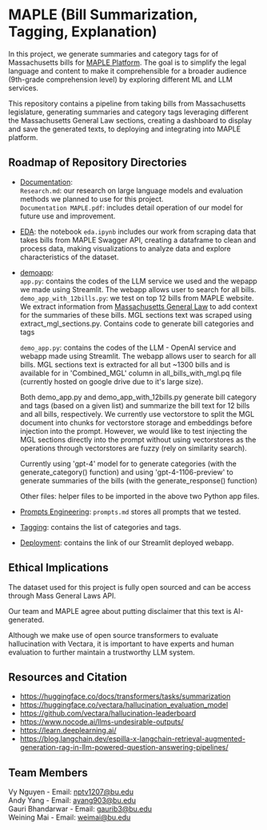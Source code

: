 # MAPLE (Bill Summarization, Tagging, Explanation)  
In this project, we generate summaries and category tags for of Massachusetts bills for [MAPLE Platform](https://www.mapletestimony.org/). The goal is to simplify the legal language and content to make it comprehensible for a broader audience (9th-grade comprehension level) by exploring different ML and LLM services.  

This repository contains a pipeline from taking bills from Massachusetts legislature, generating summaries and category tags leveraging different the Massachusetts General Law sections, creating a dashboard to display and save the generated texts, to deploying and integrating into MAPLE platform.

## Roadmap of Repository Directories
* [Documentation](https://github.com/vynpt/ml-maple-bill-summarization/tree/dev/Documentation):  
  ```Research.md```: our research on large language models and evaluation methods we planned to use for this project.  
  ```Documentation MAPLE.pdf```: includes detail operation of our model for future use and improvement.
  
* [EDA](https://github.com/vynpt/ml-maple-bill-summarization/tree/dev/EDA): the notebook ```eda.ipynb``` includes our work from scraping data that takes bills from MAPLE Swagger API, creating a dataframe to clean and process data, making visualizations to analyze data and explore characteristics of the dataset.
  
* [demoapp](https://github.com/vynpt/ml-maple-bill-summarization/tree/dev/demoapp):   
  ```app.py```: contains the codes of the LLM service we used and the wepapp we made using Streamlit. The webapp allows user to search for all bills.  
  ```demo_app_with_12bills.py```: we test on top 12 bills from MAPLE website. We extract information from [Massachusetts General Law](https://malegislature.gov/Laws/GeneralLaws) to add context for the summaries of these bills. MGL sections text was scraped using extract_mgl_sections.py. Contains code to generate bill categories and tags

  ```demo_app.py```: contains the codes of the LLM - OpenAI service and webapp made using Streamlit. The webapp allows user to search for all bills. MGL sections text is extracted for all but ~1300 bills and is available for in 'Combined_MGL' column in all_bills_with_mgl.pq file (currently hosted on google drive due to it's large size).

  Both demo_app.py and demo_app_with_12bills.py generate bill category and tags (based on a given list) and summarize the bill text for 12 bills and all bills, respectively. We currently use vectorstore to split the MGL document into chunks for vectorstore storage and embeddings before injection into the prompt. However, we would like to test injecting the MGL sections directly into the prompt without using vectorstores as the operations through vectorstores are fuzzy (rely on similarity search). 

  Currently using 'gpt-4' model for to generate categories (with the generate_category() function) and using 'gpt-4-1106-preview' to generate summaries of the bills (with the generate_response() function)


  Other files: helper files to be imported in the above two Python app files.
  
* [Prompts Engineering](https://github.com/vynpt/ml-maple-bill-summarization/tree/dev/Prompts%20Engineering): ```prompts.md``` stores all prompts that we tested.
  
* [Tagging](https://github.com/vynpt/ml-maple-bill-summarization/tree/dev/Tagging): contains the list of categories and tags.
  
* [Deployment](https://github.com/vynpt/ml-maple-bill-summarization/tree/main/Deployment): contains the link of our Streamlit deployed webapp.   

## Ethical Implications
The dataset used for this project is fully open sourced and can be access through Mass General Laws API.   

Our team and MAPLE agree about putting disclaimer that this text is AI-generated.  

Although we make use of open source transformers to evaluate hallucination with Vectara, it is important to have experts and human evaluation to further maintain a trustworthy LLM system.

## Resources and Citation
* https://huggingface.co/docs/transformers/tasks/summarization 
* https://huggingface.co/vectara/hallucination_evaluation_model  
* https://github.com/vectara/hallucination-leaderboard  
* https://www.nocode.ai/llms-undesirable-outputs/  
* https://learn.deeplearning.ai/  
* https://blog.langchain.dev/espilla-x-langchain-retrieval-augmented-generation-rag-in-llm-powered-question-answering-pipelines/  

## Team Members
Vy Nguyen - Email: nptv1207@bu.edu   
Andy Yang - Email: ayang903@bu.edu   
Gauri Bhandarwar - Email: gaurib3@bu.edu    
Weining Mai - Email: weimai@bu.edu 
